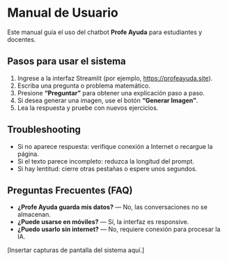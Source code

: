 # Manual de Usuario

Este manual guía el uso del chatbot **Profe Ayuda** para estudiantes y docentes.

## Pasos para usar el sistema
1. Ingrese a la interfaz Streamlit (por ejemplo, https://profeayuda.site).  
2. Escriba una pregunta o problema matemático.  
3. Presione **“Preguntar”** para obtener una explicación paso a paso.  
4. Si desea generar una imagen, use el botón **“Generar Imagen”**.  
5. Lea la respuesta y pruebe con nuevos ejercicios.

## Troubleshooting
- Si no aparece respuesta: verifique conexión a Internet o recargue la página.  
- Si el texto parece incompleto: reduzca la longitud del prompt.  
- Si hay lentitud: cierre otras pestañas o espere unos segundos.

## Preguntas Frecuentes (FAQ)
- **¿Profe Ayuda guarda mis datos?** — No, las conversaciones no se almacenan.  
- **¿Puede usarse en móviles?** — Sí, la interfaz es responsive.  
- **¿Puedo usarlo sin internet?** — No, requiere conexión para procesar la IA.

[Insertar capturas de pantalla del sistema aquí.]
